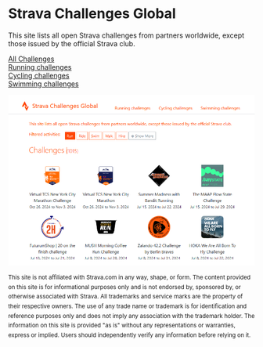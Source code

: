 # Strava Challenges Global

This site lists all open Strava challenges from partners worldwide, except those issued by the official Strava club.

[All Challenges](https://qlefevre.github.io/strava-challenges-global/)  
[Running challenges](https://qlefevre.github.io/strava-challenges-global/?activities=Run)  
[Cycling challenges](https://qlefevre.github.io/strava-challenges-global/?activities=Ride)  
[Swimming challenges](https://qlefevre.github.io/strava-challenges-global/?activities=Swim)  

![Strava Challenges Global](/doc/strava-challenge-global.png)

<sup>This site is not affiliated with Strava.com in any way, shape, or form. The content provided on this site is for informational purposes only and is not endorsed by, sponsored by, or otherwise associated with Strava. All trademarks and service marks are the property of their respective owners. The use of any trade name or trademark is for identification and reference purposes only and does not imply any association with the trademark holder. The information on this site is provided "as is" without any representations or warranties, express or implied. Users should independently verify any information before relying on it.</sup>
